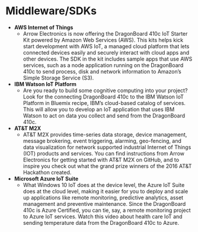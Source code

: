 # Middleware/SDKs


- **AWS Internet of Things**
   - Arrow Electronics is now offering the DragonBoard 410c IoT Starter Kit powered by Amazon Web Services (AWS).
   This kits helps kick start development with AWS IoT, a managed cloud platform that lets connected devices easily and
   securely interact with cloud apps and other devices. The SDK in the kit includes sample apps that use AWS services, such
   as a node application running on the DragonBoard 410c to send process, disk and network information to
   Amazon’s Simple Storage Service (S3).
- **IBM Watson IoT Platform**
   - Are you ready to build some cognitive computing into your project? Look for the connecting DragonBoard 410c to the IBM
   Watson IoT Platform in Bluemix recipe, IBM’s cloud-based catalog of services. This will allow you to develop an IoT application
   that uses IBM Watson to act on data you collect and send from the DragonBoard 410c.
- **AT&T M2X**
   - AT&T M2X provides time-series data storage, device management, message brokering, event triggering, alarming, geo-fencing,
   and data visualization for network supported industrial Internet of Things (IOT) products and services. You can find instructions
   from Arrow Electronics for getting started with AT&T M2X on GitHub, and to inspire you check out what the grand prize winners of the
   2016 AT&T Hackathon created.
- **Microsoft Azure IoT Suite**
   - What Windows 10 IoT does at the device level, the Azure IoT Suite does at the cloud level, making it easier for you to 
   deploy and scale up applications like remote monitoring, predictive analytics, asset management and preventive maintenance.
   Since the DragonBoard 410c is Azure Certified, you can tie, say, a remote monitoring project to Azure IoT services. Watch
   this video about health care IoT and sending temperature data from the DragonBoard 410c to Azure.
